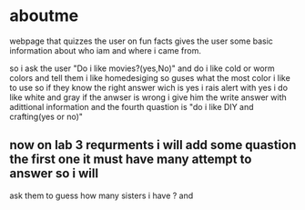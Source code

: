 # aboutme
 webpage that quizzes the user on fun facts gives the user some basic information about who iam and where i came from.
 
 so i ask the user "Do i like movies?(yes,No)" and do i like cold or worm colors and tell them i like homedesiging so guses what the most color i like to use so if they know the right answer wich is yes i rais alert with yes i do like white and gray if the anwser is wrong i give him the write answer with adittional information and the fourth quastion is "do i like DIY and crafting(yes or no)"
## now on lab 3 requrments i will add some quastion the first one it must have many attempt to answer so i will 
ask them to guess how many sisters i have ? and 
